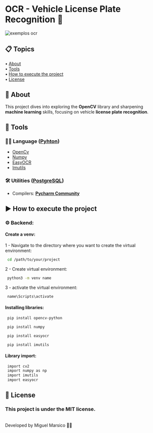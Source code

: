 <h1>
    OCR -  Vehicle License Plate Recognition 🚗
</h1>

![exemplos ocr](https://github.com/Miguel-Marsico/OCR---Vehicle-License-Plate-Recognition/assets/158609724/1b2e38c2-6d4b-4228-b4cc-5a0e6de8aac7)

 ## 📋 Topics
<div>
 • <a href="#-about">About</a> </br>
 • <a href="#-tools">Tools</a> </br>
 • <a href="#-how-to-execute-the-project">How to execute the project</a> </br>
 • <a href="#-license">License</a></br>
</div>

## 📗 About

This project dives into exploring the **OpenCV** library and sharpening **machine learning** skills, focusing on vehicle **license plate recognition**.

## 🔧 Tools

### 👩‍💻 **Language** ([Pyhton](https://www.python.org))

- [OpenCv](https://opencv.org)
- [Numpy]( https://numpy.org)
- [EasyOCR](https://pypi.org/project/easyocr/)
- [Imutils](https://pypi.org/project/imutils/)

### 🛠️ **Utilities** ([PostgreSQL](https://www.postgresql.org/docs/))

- Compilers: **[Pycharm Community](https://www.jetbrains.com/pt-br/pycharm/)** 

## ▶ How to execute the project

### ⚙️ Backend:

#### Create a venv:

1 - Navigate to the directory where you want to create the virtual environment:
```bash
 cd /path/to/your/project
```
2 - Create virtual environment:
```bash
 python3 -m venv name
```
3 - activate the virtual environment:
```bash
 name\Scripts\activate
```


#### Installing libraries:

```bash
 pip install opencv-python
```
```bash
 pip install numpy
``` 
```bash
 pip install easyocr
```
```bash
 pip install imutils
```

#### Library import:

```bash
 import cv2
 import numpy as np
 import imutils
 import easyocr
```

## 📜 License

### This project is under the MIT license. 
<br>
Developed by Miguel Marsico 👋🏻
